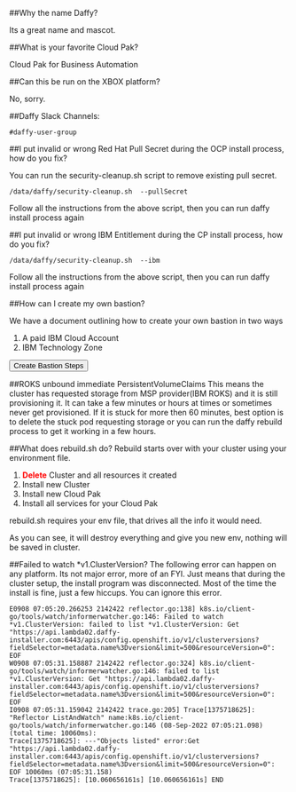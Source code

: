 <script>
  document.title = "FAQ";
</script>
##Why the name Daffy?

Its a great name and mascot.

##What is your favorite Cloud Pak?

Cloud Pak for Business Automation

##Can this be run on the XBOX platform?

No, sorry.

##Daffy Slack Channels:
```
#daffy-user-group
```

##I put invalid or wrong Red Hat Pull Secret during the OCP install process, how do you fix?

You can run the security-cleanup.sh script to remove existing pull secret.

```
/data/daffy/security-cleanup.sh  --pullSecret
```
Follow all the instructions from the above script, then you can run daffy install process again


##I put invalid or wrong IBM Entitlement during the CP install process, how do you fix?

```
/data/daffy/security-cleanup.sh  --ibm
```
Follow all the instructions from the above script, then you can run daffy install process again


##How can I create my own bastion?

We have a document outlining how to create your own bastion in two ways

1.  A paid IBM Cloud Account
2.  IBM Technology Zone

<button onclick="location.href='../../../Supporting-Software/Bastion/'" class="custom-btn btn-7">Create Bastion Steps</button>

##ROKS unbound immediate PersistentVolumeClaims
This means the cluster has requested storage from MSP provider(IBM ROKS) and it is still provisioning it.  It can take a few minutes or hours at times or sometimes never get provisioned.
If it is stuck for more then 60 minutes, best option is to delete the stuck pod requesting storage or you can run the daffy rebuild process to get it working in a few hours.

##What does rebuild.sh do?
Rebuild starts over with your cluster using your environment file.

1.  <B><Font color=red>Delete</font></B> Cluster and all resources it created
2.  Install new Cluster
3.  Install new Cloud Pak
4.  Install all services for your Cloud Pak

rebuild.sh requires your env file, that drives all the info it would need.

As you can see, it will destroy everything and give you new env, nothing will be saved in cluster.


##Failed to watch *v1.ClusterVersion?
The following error can happen on any platform.  Its not major error, more of an FYI.  Just means that during the cluster setup, the install program was disconnected. Most of the time the install is fine, just a few hiccups. You can ignore this error.
```
E0908 07:05:20.266253 2142422 reflector.go:138] k8s.io/client-go/tools/watch/informerwatcher.go:146: Failed to watch *v1.ClusterVersion: failed to list *v1.ClusterVersion: Get "https://api.lambda02.daffy-installer.com:6443/apis/config.openshift.io/v1/clusterversions?fieldSelector=metadata.name%3Dversion&limit=500&resourceVersion=0": EOF
W0908 07:05:31.158887 2142422 reflector.go:324] k8s.io/client-go/tools/watch/informerwatcher.go:146: failed to list *v1.ClusterVersion: Get "https://api.lambda02.daffy-installer.com:6443/apis/config.openshift.io/v1/clusterversions?fieldSelector=metadata.name%3Dversion&limit=500&resourceVersion=0": EOF
I0908 07:05:31.159042 2142422 trace.go:205] Trace[1375718625]: "Reflector ListAndWatch" name:k8s.io/client-go/tools/watch/informerwatcher.go:146 (08-Sep-2022 07:05:21.098) (total time: 10060ms):
Trace[1375718625]: ---"Objects listed" error:Get "https://api.lambda02.daffy-installer.com:6443/apis/config.openshift.io/v1/clusterversions?fieldSelector=metadata.name%3Dversion&limit=500&resourceVersion=0": EOF 10060ms (07:05:31.158)
Trace[1375718625]: [10.060656161s] [10.060656161s] END
```
